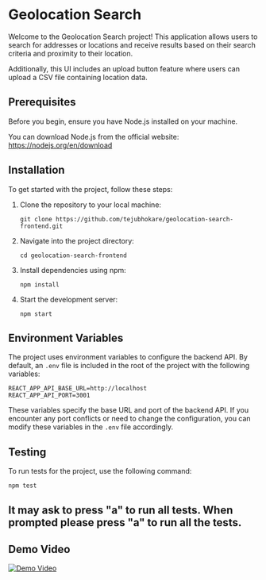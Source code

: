 # Geolocation Search

Welcome to the Geolocation Search project! This application allows users to search for addresses or locations and receive results based on their search criteria and proximity to their location.

Additionally, this UI includes an upload button feature where users can upload a CSV file containing location data.

## Prerequisites

Before you begin, ensure you have Node.js installed on your machine.

You can download Node.js from the official website: https://nodejs.org/en/download

## Installation

To get started with the project, follow these steps:

1. Clone the repository to your local machine:

   ```
   git clone https://github.com/tejubhokare/geolocation-search-frontend.git
   ```

2. Navigate into the project directory:

   ```
   cd geolocation-search-frontend
   ```

3. Install dependencies using npm:

   ```
   npm install
   ```

4. Start the development server:

   ```
   npm start
   ```


## Environment Variables

The project uses environment variables to configure the backend API. By default, an `.env` file is included in the root of the project with the following variables:

```
REACT_APP_API_BASE_URL=http://localhost
REACT_APP_API_PORT=3001
```

These variables specify the base URL and port of the backend API. If you encounter any port conflicts or need to change the configuration, you can modify these variables in the `.env` file accordingly.


## Testing

To run tests for the project, use the following command:

```
npm test
```

It may ask to press "a" to run all tests. When prompted please press "a" to run all the tests.
---

## Demo Video

[![Demo Video](https://img.youtube.com/vi/tYI5fZWtQ9g/0.jpg)](https://www.youtube.com/watch?v=tYI5fZWtQ9g)
